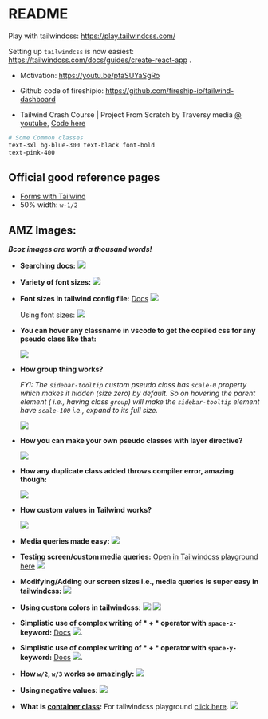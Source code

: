 # README

Play with tailwindcss: https://play.tailwindcss.com/

Setting up `tailwindcss` is now easiest: https://tailwindcss.com/docs/guides/create-react-app .

- Motivation: https://youtu.be/pfaSUYaSgRo

- Github code of fireshipio: https://github.com/fireship-io/tailwind-dashboard

- Tailwind Crash Course | Project From Scratch by Traversy media [@ youtube](https://youtu.be/dFgzHOX84xQ), [Code here](https://github.com/bradtraversy/tailwind-landing-page)

```bash
# Some Common classes
text-3xl bg-blue-300 text-black font-bold
text-pink-400
```

## Official good reference pages

- [Forms with Tailwind](https://v1.tailwindcss.com/components/forms)
- 50% width: `w-1/2`

## AMZ Images:

**_Bcoz images are worth a thousand words!_**

- **Searching docs:** ![](./AMZ-searching-docs.png)

- **Variety of font sizes:** ![](./AMZ_font-sizes.png)

- **Font sizes in tailwind config file:** [Docs](https://tailwindcss.com/docs/font-size#providing-a-default-line-height) ![](./AMZ-font-sizes-in-config-file.png)

  Using font sizes: ![](./AMZ-using-font-sizes.png)

- **You can hover any classname in vscode to get the copiled css for any pseudo class like that:**

  ![](./AMZ-hover.png)

- **How group thing works?**

  _FYI: The `sidebar-tooltip` custom pseudo class has `scale-0` property which makes it hidden (size zero) by default. So on hovering the parent element ( i.e., having class `group`) will make the `sidebar-tooltip` element have `scale-100` i.e., expand to its full size._

  ![](./AMZ-how-group-works-magic.png)

- **How you can make your own pseudo classes with layer directive?**

  ![](./AMZ-custom-classes-with-layer-directive.png)

- **How any duplicate class added throws compiler error, amazing though:**

  ![](./AMZ-duplicate-bg-error.png)

- **How custom values in Tailwind works?**

  ![](./AMZ-custom-values.png)

- **Media queries made easy:** ![](./AMZ-custom-screen-size-usages.png)

- **Testing screen/custom media queries:** [Open in Tailwindcss playground here](https://play.tailwindcss.com/S8eGnpCfzT) ![](./AMZ-testing-custom-sizes.png)

- **Modifying/Adding our screen sizes i.e., media queries is super easy in tailwindcss:** ![](./AMZ-custom-screen-size-usages.png)

- **Using custom colors in tailwindcss:** ![](./AMZ-custom-colors-1.png) ![](./AMZ-custom-colors-2.png)

- **Simplistic use of complex writing of \* + \* operator with `space-x-` keyword:** [Docs](https://tailwindcss.com/docs/space) ![](./AMZ-star+star-application.png).

- **Simplistic use of complex writing of \* + \* operator with `space-y-` keyword:** [Docs](https://tailwindcss.com/docs/space) ![](./AMZ-star+star-application-y.png).

- **How `w/2`, `w/3` works so amazingly:** ![](./AMZ-w-slash-number-works-cool.png)

- **Using negative values:** ![](./AMZ-negative-magin-values.png)

- **What is [container class](https://tailwindcss.com/docs/container):** For tailwindcss playground [click here](https://play.tailwindcss.com/o1Qu4T4JtX). ![](./AMZ-what-is-container-class.png)
